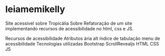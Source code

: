 # leiamemikelly
Site acessível sobre Tropicália
Sobre
Refatoração de um site implementando recursos de acessibilidade no html, css e JS.

Recursos de acessibilidade
Atributos ária
alt
índice de tabulação
menu de acessibilidade
Tecnologias utilizadas
Bootstrap
ScrollRevealjs
HTML
CSS
JS
